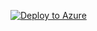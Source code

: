 [![Deploy to Azure](https://aka.ms/deploytoazurebutton)](https://portal.azure.com/#create/Microsoft.Template/uri/https%3A%2F%2Fraw.githubusercontent.com%2Fjimgodden%2FAzure_Networking_Labs%2FVNET-Hub-and-Spoke-Merge%2FTD_Repro%2Fsrc%2Fmain.json)





















